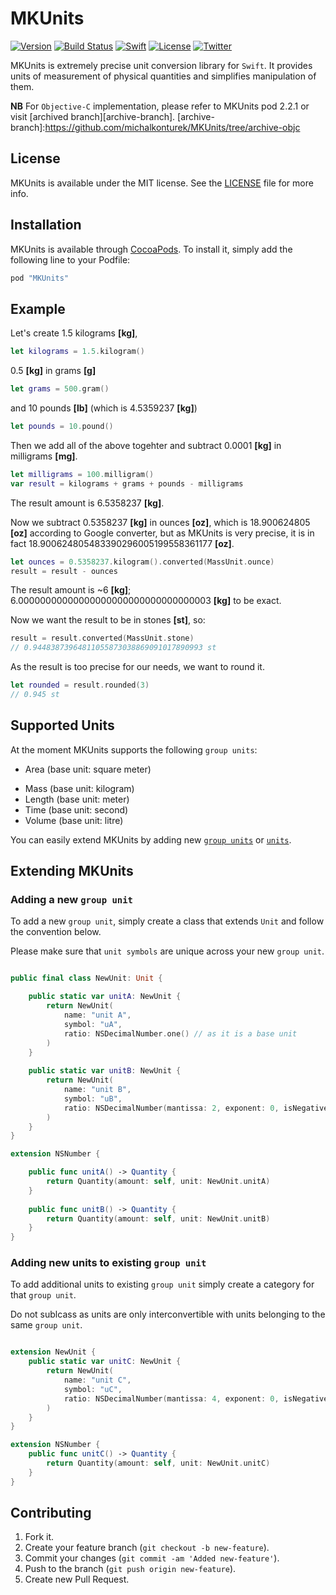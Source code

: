 # MKUnits

[![Version](https://img.shields.io/cocoapods/v/MKUnits.svg)](http://cocoapods.org/pods/MKUnits)
[![Build Status](https://travis-ci.org/michalkonturek/MKUnits.svg?branch=master)](https://travis-ci.org/michalkonturek/MKUnits)
[![Swift](https://img.shields.io/badge/%20compatible-swift%202.2-orange.svg)](http://swift.org)
[![License](https://img.shields.io/cocoapods/l/MKUnits.svg)](http://cocoapods.org/pods/MKUnits)
[![Twitter](https://img.shields.io/badge/contact-@MichalKonturek-blue.svg)](http://twitter.com/michalkonturek)

MKUnits is extremely precise unit conversion library for `Swift`. It provides units of measurement of physical quantities and simplifies manipulation of them.

**NB** For `Objective-C` implementation, please refer to MKUnits pod 2.2.1 or visit [archived branch][archive-branch].
[archive-branch]:https://github.com/michalkonturek/MKUnits/tree/archive-objc

## License

MKUnits is available under the MIT license. See the [LICENSE][LICENSE] file for more info.

[LICENSE]:https://github.com/michalkonturek/MKUnits/blob/master/LICENSE


## Installation

MKUnits is available through [CocoaPods](http://cocoapods.org). To install
it, simply add the following line to your Podfile:

```ruby
pod "MKUnits"
```

## Example

Let's create 1.5 kilograms **[kg]**,

```swift
let kilograms = 1.5.kilogram()
```

0.5 **[kg]** in grams **[g]** 

```swift
let grams = 500.gram()
```

and 10 pounds **[lb]** (which is 4.5359237 **[kg]**)
<!--and 4.5359237 **[kg]** in pounds **[lb]**.-->

```swift
let pounds = 10.pound()
```

Then we add all of the above togehter and subtract 0.0001 **[kg]** in milligrams **[mg]**.

```swift
let milligrams = 100.milligram()
var result = kilograms + grams + pounds - milligrams
```

The result amount is 6.5358237 **[kg]**.

Now we subtract 0.5358237 **[kg]** in ounces **[oz]**, which is 18.900624805 **[oz]** according to Google converter, but as MKUnits is very precise, it is in fact 18.900624805483390296005199558361177 **[oz]**.

```swift
let ounces = 0.5358237.kilogram().converted(MassUnit.ounce)
result = result - ounces
```

The result amount is ~6 **[kg]**; 6.00000000000000000000000000000000003 **[kg]** to be exact.

Now we want the result to be in stones **[st]**, so:

```swift
result = result.converted(MassUnit.stone)
// 0.94483873964811055873038869091017890993 st
```

As the result is too precise for our needs, we want to round it.

<!--We can do that by either creating new `MKQuantity` object with rounded amount,-->

```swift
let rounded = result.rounded(3)
// 0.945 st
```

<!--or by rounding the amount of existing `MKQuantity`.-->

<!--```swift-->
<!--id amount_in_stones_1 = [result amountWithPrecision:3];-->
<!--// 0.945-->

<!--id amount_in_stones_2 = [[result amount] mk_roundedWithPrecision:3];;-->
<!--// 0.945-->
<!--```-->


## Supported Units 

At the moment MKUnits supports the following `group units`:

* Area (base unit: square meter)
<!-- * Bytes (base unit: bit)  -->
* Mass (base unit: kilogram)
* Length (base unit: meter)
* Time (base unit: second)
* Volume (base unit: litre)

You can easily extend MKUnits by adding new [`group units`](#new-group-unit) or [`units`](#new-unit).


## Extending MKUnits

### <a name="new-group-unit"></a>Adding a new `group unit`

To add a new `group unit`, simply create a class that extends `Unit` and follow the convention below.

Please make sure that `unit symbols` are unique across your new `group unit`.

```swift

public final class NewUnit: Unit {

    public static var unitA: NewUnit {
        return NewUnit(
            name: "unit A",
            symbol: "uA",
            ratio: NSDecimalNumber.one() // as it is a base unit
        )
    }
    
    public static var unitB: NewUnit {
        return NewUnit(
            name: "unit B",
            symbol: "uB",
            ratio: NSDecimalNumber(mantissa: 2, exponent: 0, isNegative: false)
        )
    }
}

extension NSNumber {

    public func unitA() -> Quantity {
        return Quantity(amount: self, unit: NewUnit.unitA)
    }
    
    public func unitB() -> Quantity {
        return Quantity(amount: self, unit: NewUnit.unitB)
    }
}
```


### <a name="new-unit"></a>Adding new units to existing `group unit`

To add additional units to existing `group unit` simply create a category for that `group unit`.

Do not sublcass as units are only interconvertible with units belonging to the same `group unit`.

```swift

extension NewUnit {
    public static var unitC: NewUnit {
        return NewUnit(
            name: "unit C",
            symbol: "uC",
            ratio: NSDecimalNumber(mantissa: 4, exponent: 0, isNegative: false)
        )
    }
}

extension NSNumber {
    public func unitC() -> Quantity {
        return Quantity(amount: self, unit: NewUnit.unitC)
    }
}
```


## Contributing

1. Fork it.
2. Create your feature branch (`git checkout -b new-feature`).
3. Commit your changes (`git commit -am 'Added new-feature'`).
4. Push to the branch (`git push origin new-feature`).
5. Create new Pull Request.
